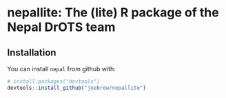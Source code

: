 # nepallite: The (lite) R package of the Nepal DrOTS team

## Installation

You can install `nepal` from github with:


``` r
# install.packages("devtools")
devtools::install_github("joebrew/nepallite")
```
